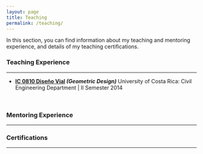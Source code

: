 ```yaml
---
layout: page
title: Teaching
permalink: /teaching/
---
```


In this section, you can find information about my teaching and mentoring experience, and details of my teaching certifications.

### Teaching Experience
___
- <b>[IC 0810 Diseño Vial](../downloads/2014_programa.pdf) <i>(Geometric Design)</i></b> University of Costa Rica: Civil Engineering Department  | II Semester 2014
<br>

### Mentoring Experience
___


### Certifications
___
